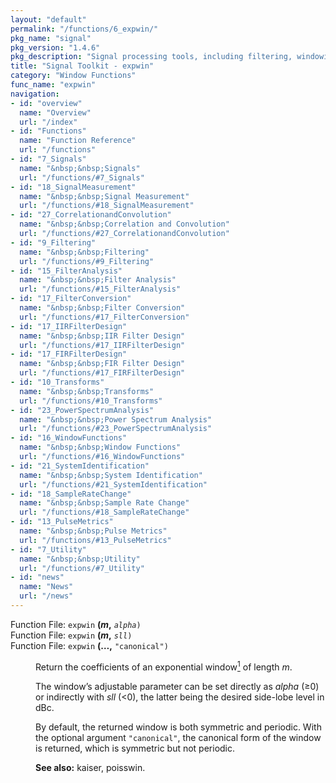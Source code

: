```yaml
---
layout: "default"
permalink: "/functions/6_expwin/"
pkg_name: "signal"
pkg_version: "1.4.6"
pkg_description: "Signal processing tools, including filtering, windowing and display functions."
title: "Signal Toolkit - expwin"
category: "Window Functions"
func_name: "expwin"
navigation:
- id: "overview"
  name: "Overview"
  url: "/index"
- id: "Functions"
  name: "Function Reference"
  url: "/functions"
- id: "7_Signals"
  name: "&nbsp;&nbsp;Signals"
  url: "/functions/#7_Signals"
- id: "18_SignalMeasurement"
  name: "&nbsp;&nbsp;Signal Measurement"
  url: "/functions/#18_SignalMeasurement"
- id: "27_CorrelationandConvolution"
  name: "&nbsp;&nbsp;Correlation and Convolution"
  url: "/functions/#27_CorrelationandConvolution"
- id: "9_Filtering"
  name: "&nbsp;&nbsp;Filtering"
  url: "/functions/#9_Filtering"
- id: "15_FilterAnalysis"
  name: "&nbsp;&nbsp;Filter Analysis"
  url: "/functions/#15_FilterAnalysis"
- id: "17_FilterConversion"
  name: "&nbsp;&nbsp;Filter Conversion"
  url: "/functions/#17_FilterConversion"
- id: "17_IIRFilterDesign"
  name: "&nbsp;&nbsp;IIR Filter Design"
  url: "/functions/#17_IIRFilterDesign"
- id: "17_FIRFilterDesign"
  name: "&nbsp;&nbsp;FIR Filter Design"
  url: "/functions/#17_FIRFilterDesign"
- id: "10_Transforms"
  name: "&nbsp;&nbsp;Transforms"
  url: "/functions/#10_Transforms"
- id: "23_PowerSpectrumAnalysis"
  name: "&nbsp;&nbsp;Power Spectrum Analysis"
  url: "/functions/#23_PowerSpectrumAnalysis"
- id: "16_WindowFunctions"
  name: "&nbsp;&nbsp;Window Functions"
  url: "/functions/#16_WindowFunctions"
- id: "21_SystemIdentification"
  name: "&nbsp;&nbsp;System Identification"
  url: "/functions/#21_SystemIdentification"
- id: "18_SampleRateChange"
  name: "&nbsp;&nbsp;Sample Rate Change"
  url: "/functions/#18_SampleRateChange"
- id: "13_PulseMetrics"
  name: "&nbsp;&nbsp;Pulse Metrics"
  url: "/functions/#13_PulseMetrics"
- id: "7_Utility"
  name: "&nbsp;&nbsp;Utility"
  url: "/functions/#7_Utility"
- id: "news"
  name: "News"
  url: "/news"
---
```

<dl class="first-deftypefn">
<dt class="deftypefn" id="index-_0028m_002c"><span class="category-def">Function File: </span><span><code class="def-type">expwin</code> <strong class="def-name">(<var class="var">m</var>,</strong> <code class="def-code-arguments"><var class="var">alpha</var>)</code><a class="copiable-link" href="#index-_0028m_002c"></a></span></dt>
<dt class="deftypefnx def-cmd-deftypefn" id="index-_0028m_002c-1"><span class="category-def">Function File: </span><span><code class="def-type">expwin</code> <strong class="def-name">(<var class="var">m</var>,</strong> <code class="def-code-arguments"><var class="var">sll</var>)</code><a class="copiable-link" href="#index-_0028m_002c-1"></a></span></dt>
<dt class="deftypefnx def-cmd-deftypefn" id="index-_0028_2026_002c"><span class="category-def">Function File: </span><span><code class="def-type">expwin</code> <strong class="def-name">(&hellip;,</strong> <code class="def-code-arguments">&quot;canonical&quot;)</code><a class="copiable-link" href="#index-_0028_2026_002c"></a></span></dt>
<dd><p>Return the coefficients of an exponential window<a class="footnote" id="DOCF1" href="#FOOT1"><sup>1</sup></a> of length <var class="var">m</var>.
</p>
<p>The window&rsquo;s adjustable parameter can be set directly as
 <var class="var">alpha</var> (&ge;0) or indirectly with
 <var class="var">sll</var> (&lt;0), the latter being the desired side-lobe level in dBc.
</p>
<p>By default, the returned window is both symmetric and periodic.  With the
 optional argument <code class="code">&quot;canonical&quot;</code>, the canonical form of the window is
 returned, which is symmetric but not periodic.
</p>

<p><strong class="strong">See also:</strong> kaiser, poisswin.
 </p></dd></dl>